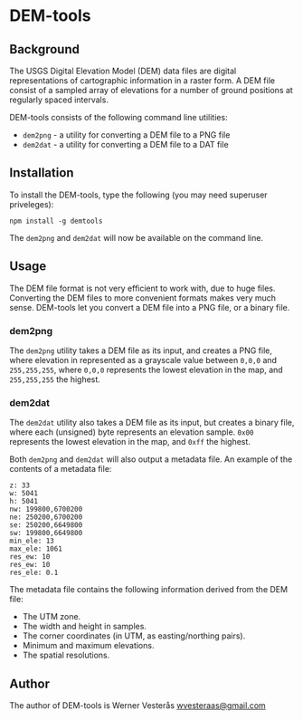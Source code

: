 # DEM-tools

## Background
The USGS Digital Elevation Model (DEM) data files are digital representations of cartographic information in a raster form.  A DEM file consist of a sampled array of elevations for a number of ground positions at regularly spaced intervals.

DEM-tools consists of the following command line utilities:

  - `dem2png` - a utility for converting a DEM file to a PNG file
  - `dem2dat` - a utility for converting a DEM file to a DAT file

## Installation
To install the DEM-tools, type the following (you may need superuser priveleges):

```npm install -g demtools```

The `dem2png` and `dem2dat` will now be available on the command line.

## Usage

The DEM file format is not very efficient to work with, due to huge files.  Converting the DEM files to more convenient formats makes very much sense.  DEM-tools let you convert a DEM file into a PNG file, or a binary file.

### dem2png
The `dem2png` utility takes a DEM file as its input, and creates a PNG file, where elevation in represented as a grayscale value between `0,0,0` and `255,255,255`, where `0,0,0` represents the lowest elevation in the map, and `255,255,255` the highest.

### dem2dat
The `dem2dat` utility also takes a DEM file as its input, but creates a binary file, where each (unsigned) byte represents an elevation sample. `0x00` represents the lowest elevation in the map, and `0xff` the highest.

Both `dem2png` and `dem2dat` will also output a metadata file.  An example of the contents of a metadata file:

```
z: 33
w: 5041
h: 5041
nw: 199800,6700200
ne: 250200,6700200
se: 250200,6649800
sw: 199800,6649800
min_ele: 13
max_ele: 1061
res_ew: 10
res_ew: 10
res_ele: 0.1
```

The metadata file contains the following information derived from the DEM file:

 - The UTM zone.
 - The width and height in samples.
 - The corner coordinates (in UTM, as easting/northing pairs).
 - Minimum and maximum elevations.
 - The spatial resolutions.

## Author

The author of DEM-tools is Werner Vesterås <wvesteraas@gmail.com>